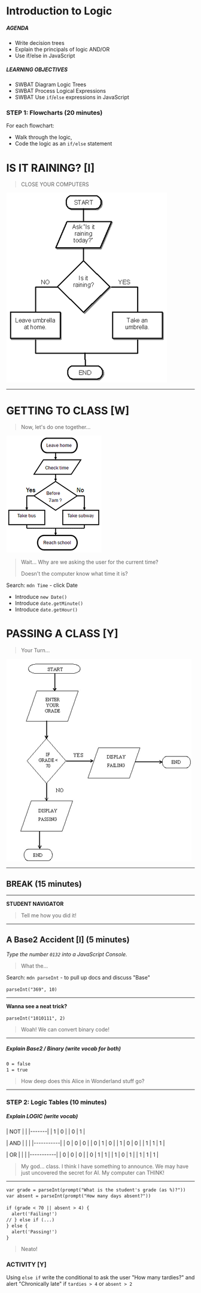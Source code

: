 # Introduction to Logic

##### AGENDA
- Write decision trees
- Explain the principals of logic AND/OR
- Use if/else in JavaScript

##### LEARNING OBJECTIVES
- SWBAT Diagram Logic Trees
- SWBAT Process Logical Expressions
- SWBAT Use `if`/`else` expressions in JavaScript

### STEP 1: Flowcharts (20 minutes)

For each flowchart:
- Walk through the logic,
- Code the logic as an `if/else` statement

# IS IT RAINING? [I]
> CLOSE YOUR COMPUTERS

![Raining Flowchart](images/flowchart0.gif)

---

# GETTING TO CLASS [W]
> Now, let's do one together...

![](images/flowchart1.gif)

> Wait... Why are we asking the user for the current time?
>
> Doesn't the computer know what time it is?

Search: `mdn Time` - click Date

- Introduce `new Date()`
- Introduce `date.getMinute()`
- Introduce `date.getHour()`

# PASSING A CLASS [Y]
> Your Turn...

![](images/flowchart2.jpg)

---

## BREAK (15 minutes)

---

**STUDENT NAVIGATOR**
> Tell me how you did it!

---

## A Base2 Accident [I] (5 minutes)

*Type the number `0132` into a JavaScript Console.*
> What the...

Search: `mdn parseInt` - to pull up docs and discuss "Base"

`parseInt("369", 10)`

---

**Wanna see a neat trick?**

`parseInt("1010111", 2)`

> Woah!  We can convert binary code!

---

##### Explain Base2 / Binary  (write vocab for both)

```
0 = false
1 = true
```

> How deep does this Alice in Wonderland stuff go?

---

### STEP 2: Logic Tables (10 minutes)

##### Explain LOGIC  (write vocab)

| NOT | |
|-------|
| 1 | 0 |
| 0 | 1 |

| AND   | | |
|-----------|
| 0 | 0 | 0 |
| 0 | 1 | 0 |
| 1 | 0 | 0 |
| 1 | 1 | 1 |

| OR    | | |
|-----------|
| 0 | 0 | 0 |
| 0 | 1 | 1 |
| 1 | 0 | 1 |
| 1 | 1 | 1 |

> My god... class.  I think I have something to announce.  We may have just uncovered the secret for AI.  My computer can THINK!

---

```
var grade = parseInt(prompt("What is the student's grade (as %)?"))
var absent = parseInt(prompt("How many days absent?"))

if (grade < 70 || absent > 4) {
  alert('Failing!')
// } else if (...)
} else {
  alert('Passing!')
}
```
> Neato!

### ACTIVITY [Y]

Using `else if` write the conditional to ask the user "How many tardies?" and alert "Chronically late" if `tardies > 4` or `absent > 2`
